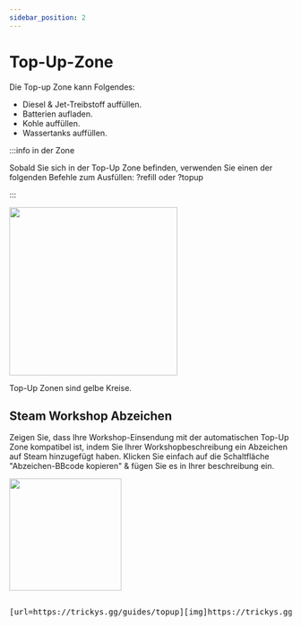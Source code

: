 ```yaml
---
sidebar_position: 2
---
```


# Top-Up-Zone

Die Top-up Zone kann Folgendes:
- Diesel & Jet-Treibstoff auffüllen.
- Batterien aufladen.
- Kohle auffüllen.
- Wassertanks auffüllen.

:::info in der Zone

Sobald Sie sich in der Top-Up Zone befinden, verwenden Sie einen der folgenden Befehle zum Ausfüllen: ?refill oder ?topup

:::

<!-- css for flex -->
  <div class="flex-vcenter">
    <div class="img-mg">
      <img src="/img/topup/topupzone.png" width="300px"/>
    </div>
<p>

Top-Up Zonen sind gelbe Kreise.

</p>
  </div>

## Steam Workshop Abzeichen

Zeigen Sie, dass Ihre Workshop-Einsendung mit der automatischen Top-Up Zone kompatibel ist, indem Sie Ihrer Workshopbeschreibung ein Abzeichen auf Steam hinzugefügt haben. Klicken Sie einfach auf die Schaltfläche "Abzeichen-BBcode kopieren" & fügen Sie es in Ihrer beschreibung ein.



 <img src="/img/topup/tserver-topup-badge.png" width="200px" />

<pre>

[url=https://trickys.gg/guides/topup][img]https://trickys.gg/img/hotlink-ok/tserver-topup-badge.png[/img][/url]

</pre>